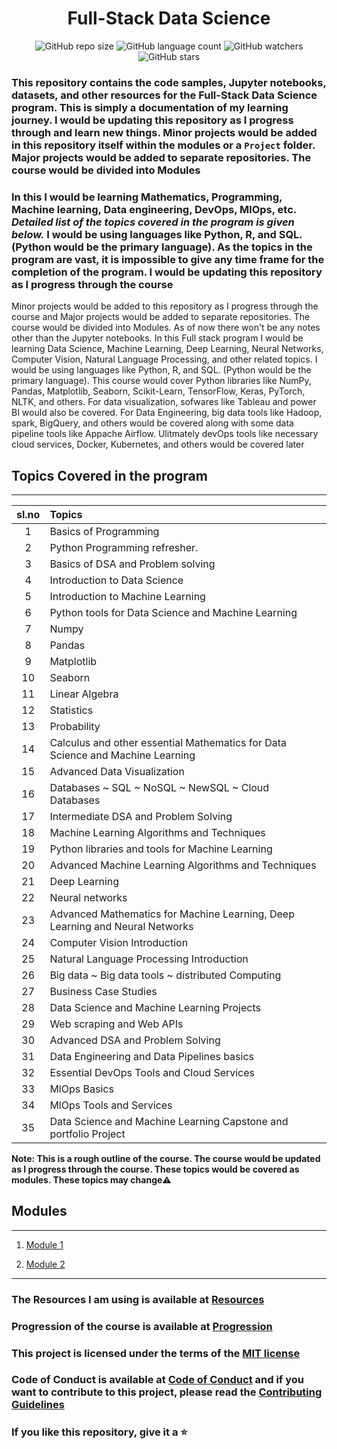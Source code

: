 <div align="center">

<h1> Full-Stack Data Science </h1>

![GitHub repo size](https://img.shields.io/github/repo-size/kannanjayachandran/Data_Science---Machine_Learning?style=flat)
![GitHub language count](https://img.shields.io/github/languages/count/kannanjayachandran/Data_Science---Machine_Learning?style=flat)
![GitHub watchers](https://img.shields.io/github/watchers/kannanjayachandran/Data_Science---Machine_Learning?style=flat)
![GitHub stars](https://img.shields.io/github/stars/kannanjayachandran/Data_Science---Machine_Learning?style=flat)

</div>

### This repository contains the code samples, Jupyter notebooks, datasets, and other resources for the Full-Stack Data Science program. This is simply a documentation of my learning journey. I would be updating this repository as I progress through and learn new things. Minor projects would be added in this repository itself within the modules or a `Project` folder. Major projects would be added to separate repositories. The course would be divided into Modules

### In this I would be learning Mathematics, Programming, Machine learning, Data engineering, DevOps, MlOps, etc. _Detailed list of the topics covered in the program is given below._ I would be using languages like Python, R, and SQL. (Python would be the primary language). As the topics in the program are vast, it is impossible to give any time frame for the completion of the program. I would be updating this repository as I progress through the course

Minor projects would be added to this repository as I progress through the course and Major projects would be added to separate repositories. The course would be divided into Modules. As of now there won't be any notes other than the Jupyter notebooks. In this Full stack program I would be learning Data Science, Machine Learning, Deep Learning, Neural Networks, Computer Vision, Natural Language Processing, and other related topics. I would be using languages like Python, R, and SQL. (Python would be the primary language). This course would cover Python libraries like NumPy, Pandas, Matplotlib, Seaborn, Scikit-Learn, TensorFlow, Keras, PyTorch, NLTK, and others. For data visualization, sofwares like Tableau and power BI would also be covered. For Data Engineering, big data tools like Hadoop, spark, BigQuery, and others would be covered along with some data pipeline tools like Appache Airflow. Ulitmately devOps tools like necessary cloud services, Docker, Kubernetes, and others would be covered later

## Topics Covered in the program

---
|sl.no|Topics|
|:---:|:---|
|1|Basics of Programming|
|2|Python Programming refresher.|
|3|Basics of DSA and Problem solving|
|4|Introduction to Data Science|
|5|Introduction to Machine Learning|
|6|Python tools for Data Science and Machine Learning|
|7|Numpy|
|8|Pandas|
|9|Matplotlib|
|10|Seaborn|
|11|Linear Algebra|
|12|Statistics|
|13|Probability|
|14|Calculus and other essential Mathematics for Data Science and Machine Learning|
|15|Advanced Data Visualization|
|16|Databases ~ SQL ~ NoSQL ~ NewSQL ~ Cloud Databases|
|17|Intermediate DSA and Problem Solving|
|18|Machine Learning Algorithms and Techniques|
|19|Python libraries and tools for Machine Learning|
|20|Advanced Machine Learning Algorithms and Techniques|
|21|Deep Learning|
|22|Neural networks|
|23|Advanced Mathematics for Machine Learning, Deep Learning and Neural Networks|
|24|Computer Vision Introduction|
|25|Natural Language Processing Introduction|
|26|Big data ~ Big data tools ~ distributed Computing|
|27|Business Case Studies|
|28|Data Science and Machine Learning Projects|
|29|Web scraping and Web APIs|
|30|Advanced DSA and Problem Solving|
|31|Data Engineering and Data Pipelines basics|
|32|Essential DevOps Tools and Cloud Services|
|33|MlOps Basics|
|34|MlOps Tools and Services|
|35|Data Science and Machine Learning Capstone and portfolio Project|

**Note: This is a rough outline of the course. The course would be updated as I progress through the course. These topics would be covered as modules. These topics may change⚠️**
  
## Modules

---

 1. [Module 1](https://github.com/kannanjayachandran/Data_Science---Machine_Learning/tree/main/Module1)

 2. [Module 2](https://github.com/kannanjayachandran/Data_Science---Machine_Learning/tree/main/Module2)

 ---

### The Resources I am using is available at [Resources](/Resources.md)

### Progression of the course is available at [Progression](/Progression.md)

### This project is licensed under the terms of the [MIT license](/LICENSE)

### Code of Conduct is available at [Code of Conduct](/CODE_OF_CONDUCT.md) and if you want to contribute to this project, please read the [Contributing Guidelines](/CONTRIBUTING.md)

### If you like this repository, give it a ⭐️
